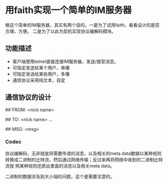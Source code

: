 # 用faith实现一个简单的IM服务器
做这个简单的IM服务器，其实有两个目的。一是为了试用faith，看看设计的是否合理，方便。
二是为了以此为契机实现协议编解码模块。

## 功能描述
- 客户端使用telnet直接连接IM服务器，发送/接受消息。
- 可指定发送给某个用户，单播
- 可指定发送给某些用户，多播
- 通信协议采用纯文本，自定

## 通信协议的设计
\#\# FROM: \<nick name\>

\#\# TO: <nick name\> ...

\#\# MSG: \<msg\>

### Codec

协议编解码，无非就是将需要传递的消息，以及相关的meta
 data数据以某种规则转换成二进制的比特流，然后通过网络传输；反过来再将网络中收到的二进制比特流按
 照某种规则还原出里面的消息以及相关meta data。
 
 二进制的数据涉及到大小端的问题，这个是需要注意的。
 
 